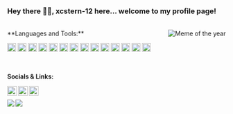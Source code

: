 ### Hey there 👋🏽, xcstern-12 here... welcome to my profile page!

<br />

<img align="right" alt="Meme of the year" src="https://i.imgur.com/v7eDXTh.gif" />  
**Languages and Tools:**  

<code><img height="20" src="https://cdn.jsdelivr.net/npm/simple-icons@v3/icons/javascript.svg"></code>
<code><img height="20" src="https://cdn.jsdelivr.net/npm/simple-icons@v3/icons/gatsby.svg"></code>
<code><img height="20" src="https://cdn.jsdelivr.net/npm/simple-icons@v3/icons/react.svg"></code>
<code><img height="20" src="https://cdn.jsdelivr.net/npm/simple-icons@v3/icons/graphql.svg"></code>
<code><img height="20" src="https://cdn.jsdelivr.net/npm/simple-icons@v3/icons/node-dot-js.svg"></code>
<code><img height="20" src="https://cdn.jsdelivr.net/npm/simple-icons@v3/icons/raspberrypi.svg"></code>
<code><img height="20" src="https://cdn.jsdelivr.net/npm/simple-icons@v3/icons/java.svg"></code>
<code><img height="20" src="https://cdn.jsdelivr.net/npm/simple-icons@v3/icons/mysql.svg"></code>
<code><img height="20" src="https://cdn.jsdelivr.net/npm/simple-icons@v3/icons/shopify.svg"></code>
<code><img height="20" src="https://cdn.jsdelivr.net/npm/simple-icons@v3/icons/github.svg"></code>
<code><img height="20" src="https://cdn.jsdelivr.net/npm/simple-icons@v3/icons/php.svg"></code>
<code><img height="20" src="https://cdn.jsdelivr.net/npm/simple-icons@v3/icons/apachemaven.svg"></code>
<code><img height="20" src="https://cdn.jsdelivr.net/npm/simple-icons@v3/icons/xbox.svg"></code>
<code><img height="20" src="https://cdn.jsdelivr.net/npm/simple-icons@v3/icons/css3.svg"></code>

<br />

**Socials & Links:**  

<a href="discord.com/aEyMq5Dt5z">
  <img align="left" alt="Xbox 360 Hub Discord" width="22px" src="https://cdn.jsdelivr.net/npm/simple-icons@v3/icons/discord.svg" />
</a>
<a href="https://twitter.com/xsternttv">
  <img align="left" alt" | Twitter" width="22px" src="https://cdn.jsdelivr.net/npm/simple-icons@v3/icons/twitter.svg" />
</a>
</a>
<a href="https://www.instagram.com/bryce_wilkinson98/">
  <img align="left" alt="Stern's Instagram" width="22px" src="https://cdn.jsdelivr.net/npm/simple-icons@v3/icons/instagram.svg" />
</a>


<br />

<p> </p>

<a href="https://github.com/anuraghazra/github-readme-stats">
  <img align="left" src="https://github-readme-stats.vercel.app/api?username=xcstern-12&show_icons=true&hide_border=true&count_private=true" />
</a>
<a href="https://github.com/anuraghazra/convoychat">
  <img align="left" src="https://github-readme-stats.vercel.app/api/top-langs/?username=xcstern-12&layout=compact" />
</a>
